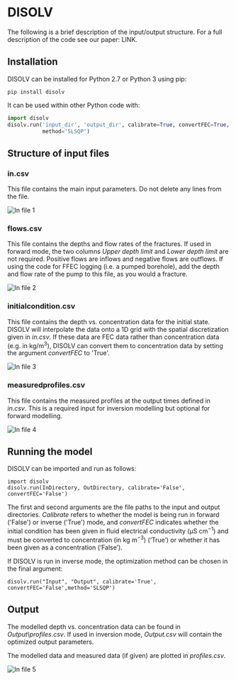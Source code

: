 # DISOLV

The following is a brief description of the input/output structure. For a full description of the code see our paper: LINK.

## Installation

DISOLV can be installed for Python 2.7 or Python 3 using pip:

```
pip install disolv
```

It can be used within other Python code with:

```python
import disolv
disolv.run('input_dir', 'output_dir', calibrate=True, convertFEC=True,
           method='SLSQP')
```

## Structure of input files

### in.csv
This file contains the main input parameters. Do not delete any lines from the file.

![In file 1](/Images/incsv.PNG)

### flows.csv
This file contains the depths and flow rates of the fractures. If used in forward mode, the two columns *Upper depth limit* and *Lower depth limit* are not required. Positive flows are inflows and negative flows are outflows. If using the code for FFEC logging (i.e. a pumped borehole), add the depth and flow rate of the pump to this file, as you would a fracture.

![In file 2](/Images/flowscsv.PNG)

### initialcondition.csv
This file contains the depth vs. concentration data for the initial state. DISOLV will interpolate the data onto a 1D grid with the spatial discretization given in *in.csv*. If these data are FEC data rather than concentration data (e.g. in kg/m<sup>3</sup>), DISOLV can convert them to concentration data by setting the argument *convertFEC* to 'True'. 

![In file 3](/Images/incon.PNG)

### measuredprofiles.csv

This file contains the measured profiles at the output times defined in *in.csv*. This is a required input for inversion modelling but optional for forward modelling.

![In file 4](/Images/measured.PNG)

## Running the model

DISOLV can be imported and run as follows:

    import disolv
    disolv.run(InDirectory, OutDirectory, calibrate='False', convertFEC='False')
    
The first and second arguments are the file paths to the input and output directories. *Calibrate* refers to whether the model is being run in forward ('False') or inverse ('True') mode, and *convertFEC* indicates whether the initial condition has been given in fluid electrical conductivity (μS cm<sup>−1</sup>) and must be converted to concentration (in kg m<sup>−3</sup>) (‘True’) or whether it has been given as a concentration (‘False’).

If DISOLV is run in inverse mode, the optimization method can be chosen in the final argument:
    
    disolv.run("Input", "Output", calibrate='True', convertFEC='False',method='SLSQP')

## Output

The modelled depth vs. concentration data can be found in *Output\profiles.csv*. If used in inversion mode, *Output.csv* will contain the optimized output parameters.

The modelled data and measured data (if given) are plotted in *profiles.csv*.

![In file 5](/Output/Berambadi.png)
